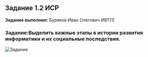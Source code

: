 ## Задание 1.2 ИСР

**Задание выполнил:** Буряков Иван Олегович ИВТ(1)

### Задание:Выделить важные этапы в истории развития информатики и их социальные последствия.

![Задание](https://imgur.com/czEthzy)
